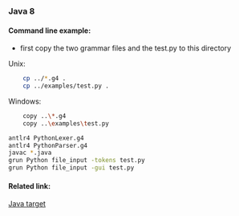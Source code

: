 ### Java 8

#### Command line example:
- first copy the two grammar files and the test.py to this directory

Unix:
```bash
    cp ../*.g4 .
    cp ../examples/test.py .
```

Windows:
```bash
    copy ..\*.g4
    copy ..\examples\test.py
```

```bash
antlr4 PythonLexer.g4
antlr4 PythonParser.g4
javac *.java
grun Python file_input -tokens test.py
grun Python file_input -gui test.py
```

#### Related link:
[Java target](https://github.com/antlr/antlr4/blob/master/doc/java-target.md)
